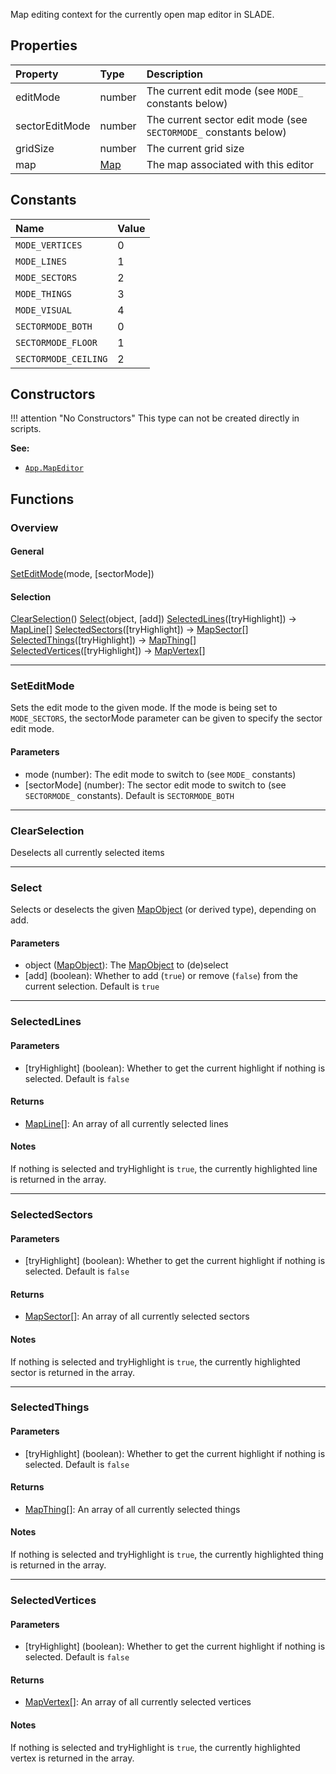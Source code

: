 Map editing context for the currently open map editor in SLADE.

## Properties

| Property | Type | Description |
|:---------|:-----|:------------|
<prop class="ro">editMode</prop>        | <type>number</type> | The current edit mode (see `MODE_` constants below)
<prop class="ro">sectorEditMode</prop>  | <type>number</type> | The current sector edit mode (see `SECTORMODE_` constants below)
<prop class="ro">gridSize</prop>        | <type>number</type> | The current grid size
<prop class="ro">map</prop>             | <type>[Map](Map.md)</type> | The map associated with this editor

## Constants

| Name | Value |
|:-----|:------|
`MODE_VERTICES` | 0
`MODE_LINES` | 1
`MODE_SECTORS` | 2
`MODE_THINGS` | 3
`MODE_VISUAL` | 4
`SECTORMODE_BOTH` | 0
`SECTORMODE_FLOOR` | 1
`SECTORMODE_CEILING` | 2

## Constructors

!!! attention "No Constructors"
    This type can not be created directly in scripts.

**See:**

* <code>[App.MapEditor](../../Namespaces/App.md#mapeditor)</code>

## Functions

### Overview

#### General

<fdef>[SetEditMode](#seteditmode)(<arg>mode</arg>, <arg>[sectorMode]</arg>)</fdef>

#### Selection

<fdef>[ClearSelection](#clearselection)()</fdef>
<fdef>[Select](#select)(<arg>object</arg>, <arg>[add]</arg>)</fdef>
<fdef>[SelectedLines](#selectedlines)(<arg>[tryHighlight]</arg>) -> <type>[MapLine](MapLine.md)\[\]</type></fdef>
<fdef>[SelectedSectors](#selectedsectors)(<arg>[tryHighlight]</arg>) -> <type>[MapSector](MapSector.md)\[\]</type></fdef>
<fdef>[SelectedThings](#selectedthings)(<arg>[tryHighlight]</arg>) -> <type>[MapThing](MapThing.md)\[\]</type></fdef>
<fdef>[SelectedVertices](#selectedvertices)(<arg>[tryHighlight]</arg>) -> <type>[MapVertex](MapVertex.md)\[\]</type></fdef>

---
### SetEditMode

Sets the edit mode to the given <arg>mode</arg>. If the mode is being set to `MODE_SECTORS`, the <arg>sectorMode</arg> parameter can be given to specify the sector edit mode.

#### Parameters

* <arg>mode</arg> (<type>number</type>): The edit mode to switch to (see `MODE_` constants)
* <arg>[sectorMode]</arg> (<type>number</type>): The sector edit mode to switch to (see `SECTORMODE_` constants). Default is `SECTORMODE_BOTH`

---
### ClearSelection

Deselects all currently selected items

---
### Select

Selects or deselects the given <type>[MapObject](MapObject.md)</type> (or derived type), depending on <arg>add</arg>.

#### Parameters

* <arg>object</arg> (<type>[MapObject](MapObject.md)</type>): The <type>[MapObject](MapObject.md)</type> to (de)select
* <arg>[add]</arg> (<type>boolean</type>): Whether to add (`true`) or remove (`false`) from the current selection. Default is `true`

---
### SelectedLines

#### Parameters

* <arg>[tryHighlight]</arg> (<type>boolean</type>): Whether to get the current highlight if nothing is selected. Default is `false`

#### Returns

* <type>[MapLine](MapLine.md)\[\]</type>: An array of all currently selected lines

#### Notes

If nothing is selected and <arg>tryHighlight</arg> is `true`, the currently highlighted line is returned in the array.

---
### SelectedSectors

#### Parameters

* <arg>[tryHighlight]</arg> (<type>boolean</type>): Whether to get the current highlight if nothing is selected. Default is `false`

#### Returns

* <type>[MapSector](MapSector.md)\[\]</type>: An array of all currently selected sectors

#### Notes

If nothing is selected and <arg>tryHighlight</arg> is `true`, the currently highlighted sector is returned in the array.

---
### SelectedThings

#### Parameters

* <arg>[tryHighlight]</arg> (<type>boolean</type>): Whether to get the current highlight if nothing is selected. Default is `false`

#### Returns

* <type>[MapThing](MapThing.md)\[\]</type>: An array of all currently selected things

#### Notes

If nothing is selected and <arg>tryHighlight</arg> is `true`, the currently highlighted thing is returned in the array.

---
### SelectedVertices

#### Parameters

* <arg>[tryHighlight]</arg> (<type>boolean</type>): Whether to get the current highlight if nothing is selected. Default is `false`

#### Returns

* <type>[MapVertex](MapVertex.md)\[\]</type>: An array of all currently selected vertices

#### Notes

If nothing is selected and <arg>tryHighlight</arg> is `true`, the currently highlighted vertex is returned in the array.
